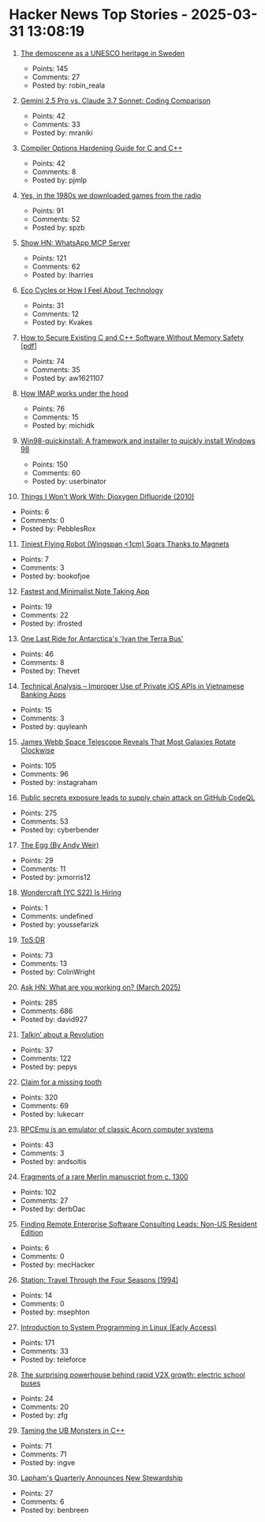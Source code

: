 # Hacker News Top Stories - 2025-03-31 13:08:19

1. [The demoscene as a UNESCO heritage in Sweden](https://www.goto80.com/the-demoscene-as-a-unesco-heritage-in-sweden)
   - Points: 145
   - Comments: 27
   - Posted by: robin_reala

2. [Gemini 2.5 Pro vs. Claude 3.7 Sonnet: Coding Comparison](https://composio.dev/blog/gemini-2-5-pro-vs-claude-3-7-sonnet-coding-comparison/)
   - Points: 42
   - Comments: 33
   - Posted by: mraniki

3. [Compiler Options Hardening Guide for C and C++](https://best.openssf.org/Compiler-Hardening-Guides/Compiler-Options-Hardening-Guide-for-C-and-C++.html)
   - Points: 42
   - Comments: 8
   - Posted by: pjmlp

4. [Yes, in the 1980s we downloaded games from the radio](https://newslttrs.com/yes-in-the-1980s-we-downloaded-games-from-the-radio/)
   - Points: 91
   - Comments: 52
   - Posted by: spzb

5. [Show HN: WhatsApp MCP Server](https://github.com/lharries/whatsapp-mcp)
   - Points: 121
   - Comments: 62
   - Posted by: lharries

6. [Eco Cycles or How I Feel About Technology](https://maksimizmaylov.com/writing/eco-cycles/)
   - Points: 31
   - Comments: 12
   - Posted by: Kvakes

7. [How to Secure Existing C and C++ Software Without Memory Safety [pdf]](https://arxiv.org/abs/2503.21145)
   - Points: 74
   - Comments: 35
   - Posted by: aw1621107

8. [How IMAP works under the hood](https://blog.lohr.dev/imap-introduction)
   - Points: 76
   - Comments: 15
   - Posted by: michidk

9. [Win98-quickinstall: A framework and installer to quickly install Windows 98](https://github.com/oerg866/win98-quickinstall)
   - Points: 150
   - Comments: 60
   - Posted by: userbinator

10. [Things I Won't Work With: Dioxygen Difluoride (2010)](https://www.science.org/content/blog-post/things-i-won-t-work-dioxygen-difluoride)
   - Points: 6
   - Comments: 0
   - Posted by: PebblesRox

11. [Tiniest Flying Robot (Wingspan <1cm) Soars Thanks to Magnets](https://spectrum.ieee.org/flying-robot-2671447539)
   - Points: 7
   - Comments: 3
   - Posted by: bookofjoe

12. [Fastest and Minimalist Note Taking App](https://www.noteux.com/)
   - Points: 19
   - Comments: 22
   - Posted by: ifrosted

13. [One Last Ride for Antarctica's 'Ivan the Terra Bus'](https://www.atlasobscura.com/articles/antarctica-ivan-the-terra-bus-retired)
   - Points: 46
   - Comments: 8
   - Posted by: Thevet

14. [Technical Analysis – Improper Use of Private iOS APIs in Vietnamese Banking Apps](https://blog.verichains.io/p/technical-analysis-improper-use-of)
   - Points: 15
   - Comments: 3
   - Posted by: quyleanh

15. [James Webb Space Telescope Reveals That Most Galaxies Rotate Clockwise](https://www.smithsonianmag.com/smart-news/james-webb-space-telescope-reveals-that-most-galaxies-rotate-clockwise-180986224/)
   - Points: 105
   - Comments: 96
   - Posted by: instagraham

16. [Public secrets exposure leads to supply chain attack on GitHub CodeQL](https://www.praetorian.com/blog/codeqleaked-public-secrets-exposure-leads-to-supply-chain-attack-on-github-codeql/)
   - Points: 275
   - Comments: 53
   - Posted by: cyberbender

17. [The Egg (By Andy Weir)](https://www.galactanet.com/oneoff/theegg.html)
   - Points: 29
   - Comments: 11
   - Posted by: jxmorris12

18. [Wondercraft (YC S22) Is Hiring](undefined)
   - Points: 1
   - Comments: undefined
   - Posted by: youssefarizk

19. [ToS;DR](https://tosdr.org/en)
   - Points: 73
   - Comments: 13
   - Posted by: ColinWright

20. [Ask HN: What are you working on? (March 2025)](undefined)
   - Points: 285
   - Comments: 686
   - Posted by: david927

21. [Talkin’ about a Revolution](https://drb.ie/articles/talkin-about-a-revolution/)
   - Points: 37
   - Comments: 122
   - Posted by: pepys

22. [Claim for a missing tooth](https://tf230.matteason.co.uk/)
   - Points: 320
   - Comments: 69
   - Posted by: lukecarr

23. [RPCEmu is an emulator of classic Acorn computer systems](https://www.marutan.net/rpcemu/index.php)
   - Points: 43
   - Comments: 3
   - Posted by: andsoitis

24. [Fragments of a rare Merlin manuscript from c. 1300](https://www.cam.ac.uk/stories/merlin-manuscript-discovered-cambridge)
   - Points: 102
   - Comments: 27
   - Posted by: derbOac

25. [Finding Remote Enterprise Software Consulting Leads: Non-US Resident Edition](undefined)
   - Points: 6
   - Comments: 0
   - Posted by: mecHacker

26. [Station: Travel Through the Four Seasons (1994)](https://blog.gingerbeardman.com/2025/03/30/station-travel-through-the-four-seasons-1994/)
   - Points: 14
   - Comments: 0
   - Posted by: msephton

27. [Introduction to System Programming in Linux (Early Access)](https://nostarch.com/introduction-system-programming-linux)
   - Points: 171
   - Comments: 33
   - Posted by: teleforce

28. [The surprising powerhouse behind rapid V2X growth: electric school buses](https://electrek.co/2025/03/27/v2x-growth-electric-school-buses/)
   - Points: 24
   - Comments: 20
   - Posted by: zfg

29. [Taming the UB Monsters in C++](https://herbsutter.com/2025/03/30/crate-training-tiamat-un-calling-cthulhutaming-the-ub-monsters-in-c/)
   - Points: 71
   - Comments: 71
   - Posted by: ingve

30. [Lapham's Quarterly Announces New Stewardship](https://www.laphamsquarterly.org/roundtable/laphams-quarterly-announces-new-stewardship)
   - Points: 27
   - Comments: 6
   - Posted by: benbreen

